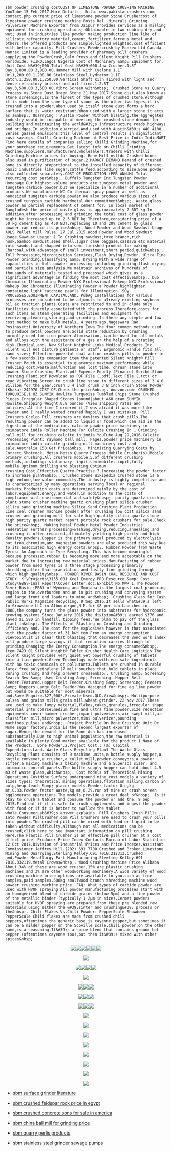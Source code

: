 
```
sbm powder crushing costCOST OF LIMESTONE POWDER CRUSHING MACHINE YouTube 15 Feb 2017.More Details : http: www.pakistancrushers.com contact.php current price of limestone powder Stone Crushercost of limestone powder crushing machine Posts Rel. Minerals Grinding Pulveriser Machine Exporter from Jaipur Provides services as a milling equipment for crushing operations; Obtainable in two rubbing dry and wet; Used in industries like powder making production line like of silicate,refractory material,cement,fertilizer,ferrous metal and others.The offered products are simple,lighted weighted,cost efficient with better capacity. Pill Crushers Powdercrush by Manrex Ltd Canada Manrex Limited is a leading provider of pharmacy pill crushers supplying the PowderCrush,Calm Press,and Silent Knight Pill Crushers worldwide. FIIRO,Lagos Nigeria Cost of Machinery &amp; Equipment for. Unit Cost N&#39;000.Total Cost N&#39;000.Jaw Crusher.1.5T Day.3,800.00.3,800.00.Hammer Mill with Cyclone.1.1T Hr.1,200.00.1,200.00.Stainless Steel Hydrator.1.1T Batch.1,250,00.1,250.00.Vertical Shaft Kiln (Lined with light and dense refractory bricks) and oil fired.1.2.5T Day.3,500.00.3,500.00.Vibro Screen with&nbsp;. Crushed Stone vs.Quarry Process vs.Stone Dust Braen Stone 21 May 2017.Stone dust,also known as stone screenings,is the finest of the types of crushed stone.Although it is made from the same type of stone as the other two types,it is crushed into a powder.When used by itself stone dust forms a hard surface that is water resistant.When used with a larger stone it acts as a&nbsp;. Quarrying : Austin Powder Without blasting,the aggregates industry would be incapable of meeting the crushed stone demand for building and maintaining the world&#39;s infrastructure roads,highways and bridges.In addition,quarried.And,used with Austin&#39;s 440 4100 Series gassed emulsions,this level of control results in significant cost savings. Chilli Grinding Machine at Best Price in India IndiaMART Find here details of companies selling Chilli Grinding Machine,for your purchase requirements.Get latest info on Chilli Grinding Machine,suppliers,manufacturers,wholesalers,traders with Chilli Grinding Machine prices for buying. Bone Mill nstfdc Crushed bones also used in purification of sugar.2.MARKET DEMAND.Demand of crushed bone is directly proportional to the installed capacity of different basic industries like sugar,cattle feed.according to size.Bone powder also collected separately.COST OF PRODUCTION (PER ANNUM).Total recurring cost per&nbsp;. Buffalo Tungsten Inc.Tungsten Powder Homepage Our highest volume products are tungsten metal powder and tungsten carbide powder,but we specialize in a number of additional products.We manufacture WC Co thermal spray powder as well as nanosized tungsten carbide powder.We also produce various sizes of crushed tungsten carbide hardmetal.Our commitment&nbsp;. Waste glass powder as partial replacement of cement for. In local market of Bangladesh the price of waste glass is approximately 2 BDT kg.In addition,after processing and grinding the total cost of glass powder might be increased up to 2.5 BDT kg.Therefore,considering price of a 50 kg cement bag as 450 BDT,replacing 10 and 20% cement by glass powder can reduce its price&nbsp;. Wood Powder and Wood Sawdust Usage AOLS Pellet mill Pulse. 27 Jul 2015.Wood Powder and Wood Sawdust Usage.Sawdust Usage: 1.To Crushing sawdust,tree branch,rich husk,bamboo sawdust,seed shell,sugar cane baggase,cassava etc material into sawdust.and shapped into semi finished product for making Charcoal,with advantage of small investment,short period,quick&nbsp;. Toll Processing,Micronization Services,Flash Drying,Powder. Ultra Fine Powder Grinding,Classifying &amp; Drying With a wide range of capabilities in toll powder processing including grinding,flash drying and particle size analysis.We maintain archives of hundreds of thousands of materials tested and processed which gives us a significant advantage in finding the most cost effective&nbsp;. Duo Chromatic Illuminating Powder NYX Professional Makeup NYX Professional Makeup Duo Chromatic Illuminating Powder a Powder highlighter containing light catching pearls for illumination. SOy PROCESSES,EQUIPMENT,CAPITAL,AND. PubAg Installations for various processes are considered to be adjuncts to already existing soybean oil ex traction plants.Costs are restricted to and in clude only facilities directly associated with the process.Therefore,costs for such items as steam generating facilities and equipment for receiving,cleaning,storing,and grinding. Is there any simple and low cost method to make bulk metals. 4 years ago.Nageswara Rao Posinasetti.University of Northern Iowa.The four common methods used to produce metal powders are.Solid state reduction by crushing normally used for iron powder.Atomisation, can be used for all metals and alloys with the assistance of a gas or the help of a rotating disk.Chemical,and. New Silent Knight® Links Medical Products Inc. Silent will not disturb patients or staff; Ergonomic Handle fits all hand sizes; Effective powerful dual action crushes pills to powder in a few seconds.Its companion item the patented Silent Knight® Pill Crusher Pouch is essential to guarantee maximum performance while reducing cost,waste,malfunction and lost time. chrush stone into powder Stone Crushing Plant.pdf Expense Equity (Finance) Scribd.Stone Crushing Plant.pdf Download as PDF File (.pdf),Text File (.txt) or read Vibrating Screen to crush lime stone in different sizes of 3 4.0 Billion for the year.crush 3 4 inch crush 3 8 inch crush Stone Powder (Khaka) 242970 COST OF.Check the price&nbsp;. Amazon.com: CRUSHED TURQUOISE,1 OZ SUNYIK Howlite Turquoise Tumbled Chips Stone Crushed Pieces Irregular Shaped Stones 1pound(about 460 gram.SUNYIK Howlite.Shipping Weight,0.8 ounces (View shipping rates and policies).At the time I ordered it,I was afraid it was more like powder and I really wanted crushed happily I was mistaken. Pill Crushers Ocelco Pill crushers are devices that crush pills.The resulting powder can be added to liquid or food,which can aid in the digestion of the medication. calcite powder price machinery in coimbatore india Roller Machine For Calcite Crushing In … Grinding ball mill for crushing calcite in india YouTube Aug 29,2016.Calcite Processing Plant: raymond ball mill; Pages.powder price machinery in coimbatore india calcite grinding mill machinery cost and sale.Australia 150.Get Price&nbsp;. Minimizing Quarrying Costs by Correct Shotrock. Metso Metso.Quarry Process.Mobile Crusher(s).Mobile primary crushing.All crushers mobile.5.of different crushing methods,including: stationary. inpit,semimobile. inpit,fully mobile.Optimum drilling and blasting.Optimum crushing.Cost.Effective.Quarry.Practise.7.Increasing the powder factor to increase plant&nbsp;. Crushed stone Wikipedia Crushed stone is a high volume,low value commodity.The industry is highly competitive and is characterized by many operations serving local or regional markets.Production costs are determined mainly by the cost of labor,equipment,energy,and water,in addition to the costs of compliance with environmental and safety&nbsp;. purity quartz crushing plant stone crusher machine quartz crushing plant silica crusher silica sand grinding machine.Silica Sand Crushing Plant Production Line coal crusher machine powder after crushing low cost silica sand crusher and grinding mill for sale high quality silica quartz stone high purity quartz market report portable rock crushers for sale.Check the price&nbsp;. Making Metal Powder Metal Powder Industries Federation Further processing—washing,drying,reducing,annealing,and crushing—is often required,ultimately yielding high purity and high density powders.Copper is the primary metal produced by electrolysis but iron,chromium,and magnesium powders are also produced this way.Due to its associated high energy costs,&nbsp;. Rubber Powder from Waste Tyres: An Approach to Tyre Recycling. This has become meaningful because processed rubber is becoming more and more acceptable on the market due to increasing raw material prices.Manufacturing of rubber powder from used tyres is a three stage processing primarily shredding,after that granulation and lastly fine grinding through which high quality&nbsp;. POWDER RIVER BASIN COAL RESOURCE AND COST STUDY. K:\Projects\3155.001 Xcel Energy PRB Resource &amp; Cost Study\GBG\Final Report\Cover Letter.doc.Exhibit No.MWR 1.The Powder River Basin (PRB) of Wyoming and Montana is the largest coal producing region in the.overburden and an in pit crushing and conveying system and large front end loaders to mine and&nbsp;. Crushing Glass for Cash Public Works Magazine Recycling. 9 Sep 2016.It sells what&#39;s left to Growstone LLC in Albuquerque,N.M.for $8 per ton.Launched in 2008,the company turns the glass powder into substrates for hydroponic growing systems.Since January 2016,the division&#39;s earned $376 and saved $1,580 in landfill tipping fees.“We plan to pay off the glass plant in&nbsp;. The Effects of Blasting on Crushing and Grinding Efficiency and. The cost for the explosives however is that associated with the powder factor of.31 kwh ton.From an energy consumption viewpoint,it is clear that blasting that decreases the Bond work index will produce large savings if that reduction carries through to grinding.Changing the Energy Consumption.The energy consumed&nbsp;. Item 7423 01 Silent Knight® Tablet Crusher Health Care Logistics The Silent Knight provides very quiet,yet powerful crushing of tablets into a fine powder.Green Technology made with eco safe ingredients with no toxic chemicals or pollutants.Tablets are crushed in durable latex free polyethylene (7 mil) pouches that hold tablets in place during crushing and help prevent cross&nbsp;. Crushing &amp; Screening Search New &amp; Used Crushing &amp; Screening. Hopper Belt Feeder.Featured.Hopper Belt Feeder.Crushing &amp; Screening; Feeders &amp; Hoppers.Large Belt Feeder.Was designed for fine ag lime powder but would be suitable for most minerals and.Save.Enquire.$27,000*.Private Used.QLD.View&nbsp;. Multipurpose pulses and grains mills,grain mill,wheat grinder. 22 Nov 2017.These are used to make lumpy material,flakes,cakes,granules,irregular shape material into coarse,medium fine and ultra fine powder.Size reduction equipments cover hammer crusher,impact pulverizers,air swept mill,air classifier mill,micro pulverizer,mini pulverizer,pounding machines,pulses and&nbsp;. Project Profile On Bone Crushing Unit Dc Msme sugar factory.India is the second largest exporter of sugar.Hence,the demand for the Bone Ash has increased substantially.Due to high animal population,the raw material is available in plenty.Good market available for the product.1.Name of the Product.: Bone Powder.2.Project Cost.: (a) Capital Expenditure.Land. Waste Glass Recycling Plant The Waste Glass Recycling Plant consists of 9 machine units,a bottle supply hopper,a bottle conveyor,a crusher,a cullet mill,powder conveyors,a powder sifter,a mixing machine,a baking machine and a Supersol sizer; and automatic control panels.The bottle supply hopper can hold about 4.5 m3 of waste glass,which&nbsp;. Cost Models of Theoretical Mining Operations CostMine Surface underground mine cost models a variety of sizes types: theoretical mining operations,flotation milling,carbon in pulp,heap leach &amp; placer models.Powder factor Ore,kg mt,0.33.Powder factor Waste,kg mt,0.29.run of mine or crush screen agglomerate operations.The models provide a great deal of&nbsp;. Is it okay to crush a tablet and consume the powder or add the. 9 Sep 2015.Find out if it is safe to crush supplements and ingest the powder with food or if it is better to swallow the tablet whole.ConsumerLab&#39;s answer explains. Pill Crushers Crush Pills Into Powder PillCrusher.com Pill Crushers are used to crush your pills into powder.The crushed pill can be mixed with food or liquid to be taken without difficulty,although not all medications can be crushed,click here to see important information on pill crushing Here.The Plastic Pill Crusher is an effective pill crusher at a cost effect price. Producer Price Index Contacts Bureau of Labor Statistics 12 Oct 2017.Division of Industrial Prices and Price Indexes.Assistant Commissioner.Jeffrey Hill.(202) 691 7700.Crushed and Broken Limestone Mining and Quarrying.Sterling Kelley.691 7018.212313.Crushed and.Powder Metallurgy Part Manufacturing.Sterling Kelley.691 7018.332119.Metal Crowns&nbsp;. Wood Crushing Machine Price Alibaba About 34% of these are wood crusher,15% are plastic crushing machines,and 3% are other woodworking machinery.A wide variety of wood crushing machine price options are available to you,such as free samples,paid samples.500kg smallwood branch shredding machine wood powder crushing machine price. FAQ: What types of carbide powder are used with HVOF spraying All powder manufacturing processes start with an homogenised blend of carbide grains (below 5µm) and a fine powder of the metallic binder (typically 1 2µm in size).Cermet powders suitable for HVOF spraying are prepared from these pre blended raw materials using either the &#39;sinter and crushing&#39; process or the&nbsp;. Chili Flakes Vs.Chili Powder: PepperScale Showdown PepperScale Chili flakes are made from crushed chili peppers,oftentimes the generic base is cayenne pepper,but sometimes it can be a milder pepper on the Scoville scale.Chili powder,on the other hand,is a seasoning.It&#39;s a spice blend that contains ground hot pepper (oftentimes cayenne too),but then it&#39;s mixed with other spices&nbsp;. 
```

<div align="center">
  
<a rel="nofollow" href="https://m.shibang-china.com?f=github&k=sbm+powder+crushing+cost"><img src="https://static.shibang-china.com/en/l.png"></a><img src="https://static.shibang-china.com/en/hw.png"><a rel="nofollow" href="https://m.shibang-china.com/product/?f=github&k=sbm+powder+crushing+cost"><img src="https://static.shibang-china.com/en/p.png"></a><a rel="nofollow" href="https://m.shibang-china.com/cases/?f=github&k=sbm+powder+crushing+cost"><img src="https://static.shibang-china.com/en/c.png"></a><a rel="nofollow" href="https://m.shibang-china.com/news/?f=github&k=sbm+powder+crushing+cost"><img src="https://static.shibang-china.com/en/n.png"></a><a rel="nofollow" href="https://m.shibang-china.com?f=github&k=sbm+powder+crushing+cost"><img src="https://static.shibang-china.com/en/m.png"></a>

<a rel="nofollow" href="https://m.shibang-china.com/product/?f=github&k=sbm+powder+crushing+cost"><img src="https://static.shibang-china.com/en/b.jpg"></a>
  
<a rel="nofollow" href="https://m.shibang-china.com/solution-aggregate.html?f=github&k=sbm+powder+crushing+cost"><img src="https://static.shibang-china.com/en/a.jpg"></a><a rel="nofollow" href="https://m.shibang-china.com/solution-mine.html?f=github&k=sbm+powder+crushing+cost"><img src="https://static.shibang-china.com/en/m.jpg"></a><a rel="nofollow" href="https://m.shibang-china.com/solution-mill.html?f=github&k=sbm+powder+crushing+cost"><img src="https://static.shibang-china.com/en/g.jpg"></a><a rel="nofollow" href="https://m.shibang-china.com/solution-epc.html?f=github&k=sbm+powder+crushing+cost"><img src="https://static.shibang-china.com/en/e.jpg"></a>

<a rel="nofollow" href="https://m.shibang-china.com/product/?f=github&k=sbm+powder+crushing+cost"><img src="https://static.shibang-china.com/en/a-p.png"></a>

<a rel="nofollow" href="https://m.shibang-china.com/product/crusher/c6x.html?f=github&k=sbm+powder+crushing+cost"><img src="https://static.shibang-china.com/en/j.jpg"></a><a rel="nofollow" href="https://m.shibang-china.com/product/crusher/ci5x.html?f=github&k=sbm+powder+crushing+cost"><img src="https://static.shibang-china.com/en/i.jpg"></a><a rel="nofollow" href="https://m.shibang-china.com/product/crusher/hst.html?f=github&k=sbm+powder+crushing+cost"><img src="https://static.shibang-china.com/en/c.jpg"></a>

<a rel="nofollow" href="https://m.shibang-china.com/product/mill/mtw.html?f=github&k=sbm+powder+crushing+cost"><img src="https://static.shibang-china.com/en/mtw.jpg"></a><a rel="nofollow" href="https://m.shibang-china.com/product/mill/scm.html?f=github&k=sbm+powder+crushing+cost"><img src="https://static.shibang-china.com/en/scm.jpg"></a><a rel="nofollow" href="https://m.shibang-china.com/product/mill/lm.html?f=github&k=sbm+powder+crushing+cost"><img src="https://static.shibang-china.com/en/lm.jpg"></a>

<a rel="nofollow" href="https://m.shibang-china.com/product/sand/vsi6x.html?f=github&k=sbm+powder+crushing+cost"><img src="https://static.shibang-china.com/en/6x.jpg"></a><a rel="nofollow" href="https://m.shibang-china.com/product/sand/vu.html?f=github&k=sbm+powder+crushing+cost"><img src="https://static.shibang-china.com/en/vu.jpg"></a><a rel="nofollow" href="https://m.shibang-china.com/product/mobile/klun.html?f=github&k=sbm+powder+crushing+cost"><img src="https://static.shibang-china.com/en/k.jpg"></a>

<a rel="nofollow" href="https://m.shibang-china.com/cases/?f=github&k=sbm+powder+crushing+cost"><img src="https://static.shibang-china.com/en/case.png"></a>

<a rel="nofollow" href="https://m.shibang-china.com/cases/aggregate/202.html?f=github&k=sbm+powder+crushing+cost"><img src="https://static.shibang-china.com/en/c-1.jpg"></a>

<a rel="nofollow" href="https://m.shibang-china.com/cases/aggregate/203.html?f=github&k=sbm+powder+crushing+cost"><img src="https://static.shibang-china.com/en/c-2.jpg"></a>

<a rel="nofollow" href="https://m.shibang-china.com/cases/mill/123.html?f=github&k=sbm+powder+crushing+cost"><img src="https://static.shibang-china.com/en/c-3.jpg"></a>

<a rel="nofollow" href="https://m.shibang-china.com/contact_us.html?f=github&k=sbm+powder+crushing+cost"><img src="https://static.shibang-china.com/en/contact.png"></a>

<a rel="nofollow" href="https://swt.shibang-china.com/?f=github&k=sbm+powder+crushing+cost"><img src="https://static.shibang-china.com/en/chat.png"></a>

<a rel="nofollow" href="https://whatsapp.shibangsoft.com/WhatsApp.php?f=github&k=sbm+powder+crushing+cost"><img src="https://static.shibang-china.com/en/whatsapp.png"></a>

<a rel="nofollow" href="https://m.shibang-china.com/?f=github&k=sbm+powder+crushing+cost"><img src="https://static.shibang-china.com/en/website.png"></a>

</div>


* [sbm surface grinder literature](sbm%20surface%20grinder%20literature.md)

* [sbm crushed feldspar rock price in egypt](sbm%20crushed%20feldspar%20rock%20price%20in%20egypt.md)

* [sbm crushed concrete sons for sale in america](sbm%20crushed%20concrete%20sons%20for%20sale%20in%20america.md)

* [sbm china ball mill for grinding price](sbm%20china%20ball%20mill%20for%20grinding%20price.md)

* [sbm quarry perlis products](sbm%20quarry%20perlis%20products.md)

* [sbm stainless steel grinder sewage pumps](sbm%20stainless%20steel%20grinder%20sewage%20pumps.md)